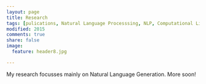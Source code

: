 ```yaml
---
layout: page
title: Research
tags: [pulications, Natural Language Processsing, NLP, Computational Linguistics, NLG, Natural Language Generation, REG, paraphrasing, simplification, Sander, Wubben, proceedings, acl, lrec, clin, conference, paper]
modified: 2015
comments: true
share: false
image:
  feature: header8.jpg

---
```


My research focusses mainly on Natural Language Generation. More soon!
